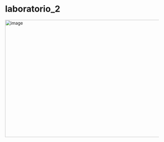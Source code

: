 # laboratorio_2

<img width="1280" height="386" alt="image" src="https://github.com/user-attachments/assets/01f7b486-7c58-43ad-a93a-1a98ff334373" />
